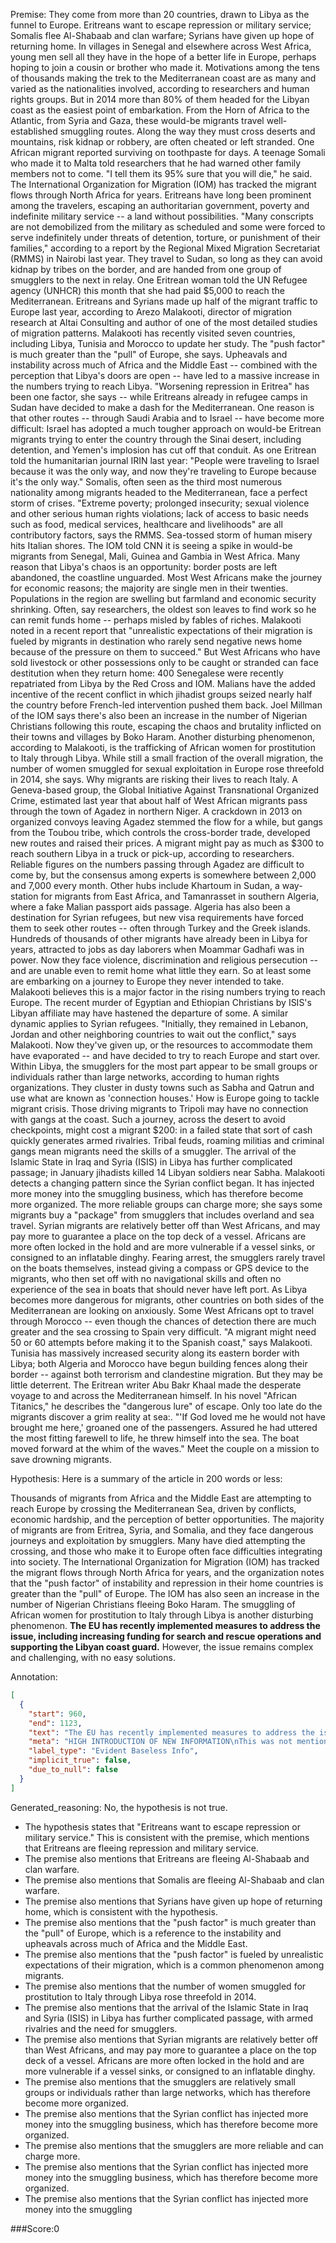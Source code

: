 
Premise:
They come from more than 20 countries, drawn to Libya as the funnel to Europe. Eritreans want to escape repression or military service; Somalis flee Al-Shabaab and clan warfare; Syrians have given up hope of returning home. In villages in Senegal and elsewhere across West Africa, young men sell all they have in the hope of a better life in Europe, perhaps hoping to join a cousin or brother who made it. Motivations among the tens of thousands making the trek to the Mediterranean coast are as many and varied as the nationalities involved, according to researchers and human rights groups. But in 2014 more than 80% of them headed for the Libyan coast as the easiest point of embarkation. From the Horn of Africa to the Atlantic, from Syria and Gaza, these would-be migrants travel well-established smuggling routes. Along the way they must cross deserts and mountains, risk kidnap or robbery, are often cheated or left stranded. One African migrant reported surviving on toothpaste for days. A teenage Somali who made it to Malta told researchers that he had warned other family members not to come. "I tell them its 95% sure that you will die," he said. The International Organization for Migration (IOM) has tracked the migrant flows through North Africa for years. Eritreans have long been prominent among the travelers, escaping an authoritarian government, poverty and indefinite military service -- a land without possibilities. "Many conscripts are not demobilized from the military as scheduled and some were forced to serve indefinitely under threats of detention, torture, or punishment of their families," according to a report by the Regional Mixed Migration Secretariat (RMMS) in Nairobi last year. They travel to Sudan, so long as they can avoid kidnap by tribes on the border, and are handed from one group of smugglers to the next in relay. One Eritrean woman told the UN Refugee agency (UNHCR) this month that she had paid $5,000 to reach the Mediterranean. Eritreans and Syrians made up half of the migrant traffic to Europe last year, according to Arezo Malakooti, director of migration research at Altai Consulting and author of one of the most detailed studies of migration patterns. Malakooti has recently visited seven countries, including Libya, Tunisia and Morocco to update her study. The "push factor" is much greater than the "pull" of Europe, she says. Upheavals and instability across much of Africa and the Middle East -- combined with the perception that Libya's doors are open -- have led to a massive increase in the numbers trying to reach Libya. "Worsening repression in Eritrea" has been one factor, she says -- while Eritreans already in refugee camps in Sudan have decided to make a dash for the Mediterranean. One reason is that other routes -- through Saudi Arabia and to Israel -- have become more difficult: Israel has adopted a much tougher approach on would-be Eritrean migrants trying to enter the country through the Sinai desert, including detention, and Yemen's implosion has cut off that conduit. As one Eritrean told the humanitarian journal IRIN last year: "People were traveling to Israel because it was the only way, and now they're traveling to Europe because it's the only way." Somalis, often seen as the third most numerous nationality among migrants headed to the Mediterranean, face a perfect storm of crises. "Extreme poverty; prolonged insecurity; sexual violence and other serious human rights violations; lack of access to basic needs such as food, medical services, healthcare and livelihoods" are all contributory factors, says the RMMS. Sea-tossed storm of human misery hits Italian shores. The IOM told CNN it is seeing a spike in would-be migrants from Senegal, Mali, Guinea and Gambia in West Africa. Many reason that Libya's chaos is an opportunity: border posts are left abandoned, the coastline unguarded. Most West Africans make the journey for economic reasons; the majority are single men in their twenties. Populations in the region are swelling but farmland and economic security shrinking. Often, say researchers, the oldest son leaves to find work so he can remit funds home -- perhaps misled by fables of riches. Malakooti noted in a recent report that "unrealistic expectations of their migration is fueled by migrants in destination who rarely send negative news home because of the pressure on them to succeed." But West Africans who have sold livestock or other possessions only to be caught or stranded can face destitution when they return home: 400 Senegalese were recently repatriated from Libya by the Red Cross and IOM. Malians have the added incentive of the recent conflict in which jihadist groups seized nearly half the country before French-led intervention pushed them back. Joel Millman of the IOM says there's also been an increase in the number of Nigerian Christians following this route, escaping the chaos and brutality inflicted on their towns and villages by Boko Haram. Another disturbing phenomenon, according to Malakooti, is the trafficking of African women for prostitution to Italy through Libya. While still a small fraction of the overall migration, the number of women smuggled for sexual exploitation in Europe rose threefold in 2014, she says. Why migrants are risking their lives to reach Italy. A Geneva-based group, the Global Initiative Against Transnational Organized Crime, estimated last year that about half of West African migrants pass through the town of Agadez in northern Niger. A crackdown in 2013 on organized convoys leaving Agadez stemmed the flow for a while, but gangs from the Toubou tribe, which controls the cross-border trade, developed new routes and raised their prices. A migrant might pay as much as $300 to reach southern Libya in a truck or pick-up, according to researchers. Reliable figures on the numbers passing through Agadez are difficult to come by, but the consensus among experts is somewhere between 2,000 and 7,000 every month. Other hubs include Khartoum in Sudan, a way-station for migrants from East Africa, and Tamanrasset in southern Algeria, where a fake Malian passport aids passage. Algeria has also been a destination for Syrian refugees, but new visa requirements have forced them to seek other routes -- often through Turkey and the Greek islands. Hundreds of thousands of other migrants have already been in Libya for years, attracted to jobs as day laborers when Moammar Gadhafi was in power. Now they face violence, discrimination and religious persecution -- and are unable even to remit home what little they earn. So at least some are embarking on a journey to Europe they never intended to take. Malakooti believes this is a major factor in the rising numbers trying to reach Europe. The recent murder of Egyptian and Ethiopian Christians by ISIS's Libyan affiliate may have hastened the departure of some. A similar dynamic applies to Syrian refugees. "Initially, they remained in Lebanon, Jordan and other neighboring countries to wait out the conflict," says Malakooti. Now they've given up, or the resources to accommodate them have evaporated -- and have decided to try to reach Europe and start over. Within Libya, the smugglers for the most part appear to be small groups or individuals rather than large networks, according to human rights organizations. They cluster in dusty towns such as Sabha and Qatrun and use what are known as 'connection houses.' How is Europe going to tackle migrant crisis. Those driving migrants to Tripoli may have no connection with gangs at the coast. Such a journey, across the desert to avoid checkpoints, might cost a migrant $200: in a failed state that sort of cash quickly generates armed rivalries. Tribal feuds, roaming militias and criminal gangs mean migrants need the skills of a smuggler. The arrival of the Islamic State in Iraq and Syria (ISIS) in Libya has further complicated passage; in January jihadists killed 14 Libyan soldiers near Sabha. Malakooti detects a changing pattern since the Syrian conflict began. It has injected more money into the smuggling business, which has therefore become more organized. The more reliable groups can charge more; she says some migrants buy a "package" from smugglers that includes overland and sea travel. Syrian migrants are relatively better off than West Africans, and may pay more to guarantee a place on the top deck of a vessel. Africans are more often locked in the hold and are more vulnerable if a vessel sinks, or consigned to an inflatable dinghy. Fearing arrest, the smugglers rarely travel on the boats themselves, instead giving a compass or GPS device to the migrants, who then set off with no navigational skills and often no experience of the sea in boats that should never have left port. As Libya becomes more dangerous for migrants, other countries on both sides of the Mediterranean are looking on anxiously. Some West Africans opt to travel through Morocco -- even though the chances of detection there are much greater and the sea crossing to Spain very difficult. "A migrant might need 50 or 60 attempts before making it to the Spanish coast," says Malakooti. Tunisia has massively increased security along its eastern border with Libya; both Algeria and Morocco have begun building fences along their border -- against both terrorism and clandestine migration. But they may be little deterrent. The Eritrean writer Abu Bakr Khaal made the desperate voyage to and across the Mediterranean himself. In his novel "African Titanics," he describes the "dangerous lure" of escape. Only too late do the migrants discover a grim reality at sea:. "'If God loved me he would not have brought me here,' groaned one of the passengers. Assured he had uttered the most fitting farewell to life, he threw himself into the sea. The boat moved forward at the whim of the waves." Meet the couple on a mission to save drowning migrants.


Hypothesis:
Here is a summary of the article in 200 words or less:

Thousands of migrants from Africa and the Middle East are attempting to reach Europe by crossing the Mediterranean Sea, driven by conflicts, economic hardship, and the perception of better opportunities. The majority of migrants are from Eritrea, Syria, and Somalia, and they face dangerous journeys and exploitation by smugglers. Many have died attempting the crossing, and those who make it to Europe often face difficulties integrating into society. The International Organization for Migration (IOM) has tracked the migrant flows through North Africa for years, and the organization notes that the "push factor" of instability and repression in their home countries is greater than the "pull" of Europe. The IOM has also seen an increase in the number of Nigerian Christians fleeing Boko Haram. The smuggling of African women for prostitution to Italy through Libya is another disturbing phenomenon. **The EU has recently implemented measures to address the issue, including increasing funding for search and rescue operations and supporting the Libyan coast guard.** However, the issue remains complex and challenging, with no easy solutions.

Annotation:
```json
[
  {
    "start": 960,
    "end": 1123,
    "text": "The EU has recently implemented measures to address the issue, including increasing funding for search and rescue operations and supporting the Libyan coast guard.",
    "meta": "HIGH INTRODUCTION OF NEW INFORMATION\nThis was not mentioned in the source content",
    "label_type": "Evident Baseless Info",
    "implicit_true": false,
    "due_to_null": false
  }
]
```

Generated_reasoning:
No, the hypothesis is not true. 
- The hypothesis states that "Eritreans want to escape repression or military service." This is consistent with the premise, which mentions that Eritreans are fleeing repression and military service. 
- The premise also mentions that Eritreans are fleeing Al-Shabaab and clan warfare. 
- The premise also mentions that Somalis are fleeing Al-Shabaab and clan warfare. 
- The premise also mentions that Syrians have given up hope of returning home, which is consistent with the hypothesis. 
- The premise also mentions that the "push factor" is much greater than the "pull" of Europe, which is a reference to the instability and upheavals across much of Africa and the Middle East. 
- The premise also mentions that the "push factor" is fueled by unrealistic expectations of their migration, which is a common phenomenon among migrants. 
- The premise also mentions that the number of women smuggled for prostitution to Italy through Libya rose threefold in 2014. 
- The premise also mentions that the arrival of the Islamic State in Iraq and Syria (ISIS) in Libya has further complicated passage, with armed rivalries and the need for smugglers. 
- The premise also mentions that Syrian migrants are relatively better off than West Africans, and may pay more to guarantee a place on the top deck of a vessel. Africans are more often locked in the hold and are more vulnerable if a vessel sinks, or consigned to an inflatable dinghy. 
- The premise also mentions that the smugglers are relatively small groups or individuals rather than large networks, which has therefore become more organized. 
- The premise also mentions that the Syrian conflict has injected more money into the smuggling business, which has therefore become more organized. 
- The premise also mentions that the smugglers are more reliable and can charge more. 
- The premise also mentions that the Syrian conflict has injected more money into the smuggling business, which has therefore become more organized. 
- The premise also mentions that the Syrian conflict has injected more money into the smuggling

###Score:0
